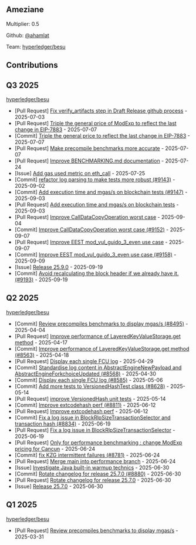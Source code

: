 
## Ameziane
Multiplier: 0.5

Github: [@ahamlat](https://github.com/ahamlat)

Team: [hyperledger/besu](https://github.com/hyperledger/besu/pulls?q=author%3Aahamlat)

## Contributions

## Q3 2025


[hyperledger/besu](https://github.com/hyperledger/besu)
* [Pull Request] [Fix verify_artifacts step in Draft Release github process](https://github.com/hyperledger/besu/pull/8907) - 2025-07-03
* [Pull Request] [Triple the general price of ModExp to reflect the last change in EIP-7883](https://github.com/hyperledger/besu/pull/8922) - 2025-07-07
* [Commit] [Triple the general price to reflect the last change in EIP-7883](https://github.com/hyperledger/besu/commit/2026f87a39fad69f297df78a93ee7e801e7c5a1f) - 2025-07-07
* [Pull Request] [Make precompile benchmarks more accurate](https://github.com/hyperledger/besu/pull/8921) - 2025-07-07
* [Pull Request] [Improve BENCHMARKING.md documentation](https://github.com/hyperledger/besu/pull/9001) - 2025-07-24
* [Issue] [Add gas used metric on eth_call](https://github.com/hyperledger/besu/issues/9004) - 2025-07-25
* [Commit] [refactor log parsing to make tests more robust (#9143)](https://github.com/hyperledger/besu/commit/a3a11af16c0b73a90f8a27d0c6ecdd128418ca8c) - 2025-09-02
* [Commit] [Add execution time and mgas/s on blockchain tests (#9147)](https://github.com/hyperledger/besu/commit/3dedcc63da18e4186f48697a0e40d488cf6748e9) - 2025-09-03
* [Pull Request] [Add execution time and mgas/s on blockchain tests](https://github.com/hyperledger/besu/pull/9147) - 2025-09-03
* [Pull Request] [Improve CallDataCopyOperation worst case](https://github.com/hyperledger/besu/pull/9152) - 2025-09-04
* [Commit] [Improve CallDataCopyOperation worst case (#9152)](https://github.com/hyperledger/besu/commit/20a6797bb1ff410936f9938c633893831136d22e) - 2025-09-07
* [Pull Request] [Improve EEST mod_vul_guido_3_even use case](https://github.com/hyperledger/besu/pull/9158) - 2025-09-07
* [Commit] [Improve EEST mod_vul_guido_3_even use case (#9158)](https://github.com/hyperledger/besu/commit/6344f17ad1347e520bf41e2f924415b9db029d5b) - 2025-09-09
* [Issue] [Release 25.9.0](https://github.com/hyperledger/besu/issues/9200) - 2025-09-19
* [Commit] [Avoid recalculating the block header if we already have it. (#9193)](https://github.com/hyperledger/besu/commit/156a2f495c3e57e4fe14ce0e7d18f3693a41dc9e) - 2025-09-19
## Q2 2025


[hyperledger/besu](https://github.com/hyperledger/besu)
* [Commit] [Review precompiles benchmarks to display mgas/s (#8495)](https://github.com/hyperledger/besu/commit/506a32ce7dc1a9ac64ae2083f43498c2bb867eb7) - 2025-04-04
* [Pull Request] [Improve performance of LayeredKeyValueStorage.get method](https://github.com/hyperledger/besu/pull/8563) - 2025-04-17
* [Commit] [Improve performance of LayeredKeyValueStorage.get method (#8563)](https://github.com/hyperledger/besu/commit/b6390a347b9287ed902a8bdf5f539e1d14fa5f26) - 2025-04-18
* [Pull Request] [Display each single FCU log](https://github.com/hyperledger/besu/pull/8585) - 2025-04-29
* [Commit] [Standardise log content in AbstractEngineNewPayload and AbstractEngineForkchoiceUpdated (#8568)](https://github.com/hyperledger/besu/commit/578805d8b7dfbc64455d29365a34c76fa4fb7783) - 2025-04-30
* [Commit] [Display each single FCU log (#8585)](https://github.com/hyperledger/besu/commit/14cdd1f618da9d31e70629c2707c0d2d47b28334) - 2025-05-06
* [Commit] [Add more tests to VersionedHashTest class (#8628)](https://github.com/hyperledger/besu/commit/21da649abc81e682076a78a0da9992ccc7dc3711) - 2025-05-14
* [Pull Request] [improve VersionedHash unit tests](https://github.com/hyperledger/besu/pull/8628) - 2025-05-14
* [Commit] [Improve extcodehash perf (#8811)](https://github.com/hyperledger/besu/commit/dda58fd5c9fcefe358ee6cad361c4441b24a19ea) - 2025-06-12
* [Pull Request] [Improve extcodehash perf](https://github.com/hyperledger/besu/pull/8811) - 2025-06-12
* [Commit] [Fix a log issue in BlockRlpSizeTransactionSelector and transaction hash (#8834)](https://github.com/hyperledger/besu/commit/27b84a3550364a330e796888fba977fdfdd9f071) - 2025-06-19
* [Pull Request] [Fix a log issue in BlockRlpSizeTransactionSelector](https://github.com/hyperledger/besu/pull/8834) - 2025-06-19
* [Pull Request] [Only for performance benchmarking : change ModExp pricing for Cancun](https://github.com/hyperledger/besu/pull/8853) - 2025-06-24
* [Commit] [fix KZG intermittent failures (#8781)](https://github.com/hyperledger/besu/commit/dd8b20237fdae81afc36f94c02a9180b0a5d171d) - 2025-06-24
* [Pull Request] [Merge main into performance branch](https://github.com/hyperledger/besu/pull/8851) - 2025-06-24
* [Issue] [Investigate Java built-in warmup technics](https://github.com/hyperledger/besu/issues/8883) - 2025-06-30
* [Commit] [Rotate changelog for release 25.7.0 (#8880)](https://github.com/hyperledger/besu/commit/a65e02e707aacbaa0eb1902ecac49e92620f3bf6) - 2025-06-30
* [Pull Request] [Rotate changelog for release 25.7.0](https://github.com/hyperledger/besu/pull/8880) - 2025-06-30
* [Issue] [Release 25.7.0](https://github.com/hyperledger/besu/issues/8879) - 2025-06-30
## Q1 2025

[hyperledger/besu](https://github.com/hyperledger/besu)
* [Pull Request] [Review precompiles benchmarks to display mgas/s](https://github.com/hyperledger/besu/pull/8495) - 2025-03-31
